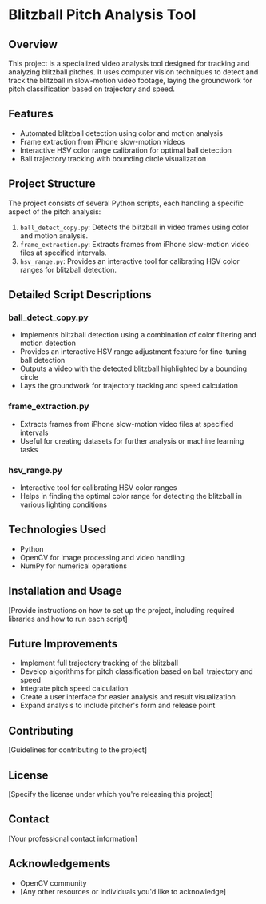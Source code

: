 # Blitzball Pitch Analysis Tool

## Overview
This project is a specialized video analysis tool designed for tracking and analyzing blitzball pitches. It uses computer vision techniques to detect and track the blitzball in slow-motion video footage, laying the groundwork for pitch classification based on trajectory and speed.

## Features
- Automated blitzball detection using color and motion analysis
- Frame extraction from iPhone slow-motion videos
- Interactive HSV color range calibration for optimal ball detection
- Ball trajectory tracking with bounding circle visualization

## Project Structure
The project consists of several Python scripts, each handling a specific aspect of the pitch analysis:

1. `ball_detect_copy.py`: Detects the blitzball in video frames using color and motion analysis.
2. `frame_extraction.py`: Extracts frames from iPhone slow-motion video files at specified intervals.
3. `hsv_range.py`: Provides an interactive tool for calibrating HSV color ranges for blitzball detection.

## Detailed Script Descriptions

### ball_detect_copy.py
- Implements blitzball detection using a combination of color filtering and motion detection
- Provides an interactive HSV range adjustment feature for fine-tuning ball detection
- Outputs a video with the detected blitzball highlighted by a bounding circle
- Lays the groundwork for trajectory tracking and speed calculation

### frame_extraction.py
- Extracts frames from iPhone slow-motion video files at specified intervals
- Useful for creating datasets for further analysis or machine learning tasks

### hsv_range.py
- Interactive tool for calibrating HSV color ranges
- Helps in finding the optimal color range for detecting the blitzball in various lighting conditions

## Technologies Used
- Python
- OpenCV for image processing and video handling
- NumPy for numerical operations

## Installation and Usage
[Provide instructions on how to set up the project, including required libraries and how to run each script]

## Future Improvements
- Implement full trajectory tracking of the blitzball
- Develop algorithms for pitch classification based on ball trajectory and speed
- Integrate pitch speed calculation
- Create a user interface for easier analysis and result visualization
- Expand analysis to include pitcher's form and release point

## Contributing
[Guidelines for contributing to the project]

## License
[Specify the license under which you're releasing this project]

## Contact
[Your professional contact information]

## Acknowledgements
- OpenCV community
- [Any other resources or individuals you'd like to acknowledge]